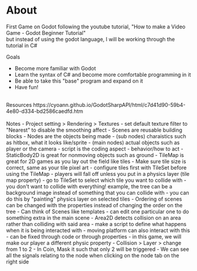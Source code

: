 # About
First Game on Godot following the youtube tutorial, "How to make a Video Game - Godot Beginner Tutorial" <br>
but instead of using the godot language, I will be working through the tutorial in C#


Goals
- Become more familiar with Godot
- Learn the syntax of C# and become more comfortable programming in it
- Be able to take this "base" program and expand on it
- Have fun!


<br>
Resources
https://cyoann.github.io/GodotSharpAPI/html/c7d41d90-59b4-4e80-d334-bd2586caedfd.htm
<br>
<br>
Notes
- Project setting > Rendering > Textures 
  - set default texture filter to "Nearest" to disable the smoothing affect
- Scenes are reusable building blocks
- Nodes are the objects being made
  - (sub nodes) charaistics such as hitbox, what it looks like/sprite
  - (main nodes) actual objects such as player or the camera
- script is the coding aspect
  - behavior/how to act
- StaticBody2D is great for nonmoving objects such as ground
- TileMap is great for 2D games as you lay out the field like tiles
  - Make sure tile size is correct, same as your tile pixel art
  - configure tiles first with TileSet before using the TileMap
  - players will fall off unless you put in a physics layer (tile map property)
    - go to TileSet to select which tile you want to collide with
    - you don't want to collide with everything! example, the tree can be a background image instead of something that you can collide with
      - you can do this by "painting" physics layer on selected tiles
- Ordering of scenes can be changed with the properties instead of changing the order on the tree
- Can think of Scenes like templates
  - can edit one particular one to do something extra in the main scene
- Area2D detects collision on an area rather than colliding with said area
  - make a script to define what happens when it is being interacted with
  - moving platform can also interact with this
    - can be fixed through code or through properties
    - in this game, we will make our player a different physic property
      - Collision > Layer > change from 1 to 2
      - In Coin, Mask it such that only 2 will be triggered
- We can see all the signals relating to the node when clicking on the node tab on the right side

